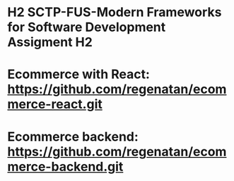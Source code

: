 # H2 SCTP-FUS-Modern Frameworks for Software Development Assigment H2
# **Ecommerce with React:** https://github.com/regenatan/ecommerce-react.git
# **Ecommerce backend:** https://github.com/regenatan/ecommerce-backend.git
